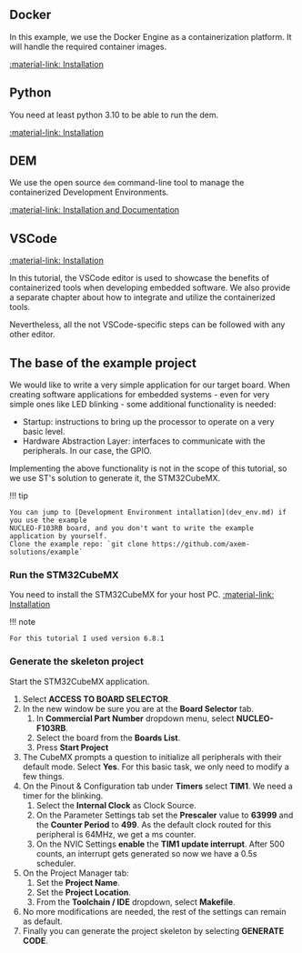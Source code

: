 ## Docker

In this example, we use the Docker Engine as a containerization platform. It will handle the 
required container images.

[:material-link: Installation](https://docs.docker.com/engine/install/)

## Python

You need at least python 3.10 to be able to run the dem.

[:material-link: Installation](https://www.python.org/downloads/)

## DEM

We use the open source `dem` command-line tool to manage the containerized Development Environments.

[:material-link: Installation and Documentation](https://axemsolutions.io/dem_doc/)

## VSCode

[:material-link: Installation](https://code.visualstudio.com/docs/setup/linux)

In this tutorial, the VSCode editor is used to showcase the benefits of containerized tools when 
developing embedded software. We also provide a separate chapter about how to integrate and utilize 
the containerized tools.

Nevertheless, all the not VSCode-specific steps can be followed with any other editor. 

## The base of the example project

We would like to write a very simple application for our target board. When creating software 
applications for embedded systems - even for very simple ones like LED blinking - some additional 
functionality is needed:

- Startup: instructions to bring up the processor to operate on a very basic level.
- Hardware Abstraction Layer: interfaces to communicate with the peripherals. In our case, the GPIO.

Implementing the above functionality is not in the scope of this tutorial, so we use ST's solution 
to generate it, the STM32CubeMX. 

!!! tip

    You can jump to [Development Environment intallation](dev_env.md) if you use the example 
    NUCLEO-F103RB board, and you don't want to write the example application by yourself. 
    Clone the example repo: `git clone https://github.com/axem-solutions/example`

### Run the STM32CubeMX

You need to install the STM32CubeMX for your host PC.
[:material-link: Installation](https://www.st.com/en/development-tools/stm32cubemx.html)

!!! note

    For this tutorial I used version 6.8.1

### Generate the skeleton project

Start the STM32CubeMX application. 

1. Select **ACCESS TO BOARD SELECTOR**.
2. In the new window be sure you are at the **Board Selector** tab. 
    1. In **Commercial Part Number** dropdown menu, select **NUCLEO-F103RB**. 
    2. Select the board from the **Boards List**.
    3. Press **Start Project**
3. The CubeMX prompts a question to initialize all peripherals with their default mode. 
Select **Yes**. For this basic task, we only need to modify a few things.
4. On the Pinout & Configuration tab under **Timers** select **TIM1**. We need a timer for the 
blinking.
    1. Select the **Internal Clock** as Clock Source.
    2. On the Parameter Settings tab set the **Prescaler** value to **63999** and the 
    **Counter Period** to **499**. As the default clock routed for this peripheral is 64MHz, we get 
    a ms counter.
    3. On the NVIC Settings **enable** the **TIM1 update interrupt**. After 500 counts, an interrupt
    gets generated so now we have a 0.5s scheduler.
5. On the Project Manager tab:
    1. Set the **Project Name**.
    2. Set the **Project Location**.
    3. From the **Toolchain / IDE** dropdown, select **Makefile**.
5. No more modifications are needed, the rest of the settings can remain as default.
6. Finally you can generate the project skeleton by selecting **GENERATE CODE**.